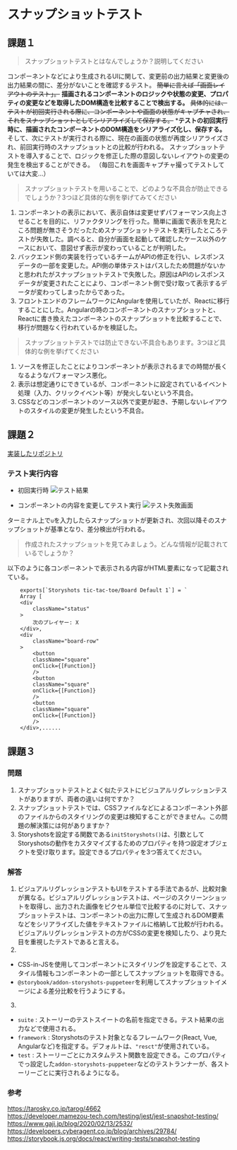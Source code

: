 # スナップショットテスト

## 課題１

> スナップショットテストとはなんでしょうか？説明してください

コンポーネントなどにより生成されるUIに関して、変更前の出力結果と変更後の出力結果の間に、差分がないことを確認するテスト。
~~簡単に言えば「画面レイアウトのテスト」。~~
**描画されるコンポーネントのロジックや状態の変更、プロパティの変更などを取得したDOM構造を比較することで検出する。**
~~具体的には、テストが初回実行される際に、コンポーネントや画面の状態がキャプチャされ、それをスナップショットとしてシリアライズして保存する。~~
***テストの初回実行時に、描画されたコンポーネントのDOM構造をシリアライズ化し、保存する。**
そして、次にテストが実行される際に、現在の画面の状態が再度シリアライズされ、前回実行時のスナップショットとの比較が行われる。
スナップショットテストを導入することで、ロジックを修正した際の意図しないレイアウトの変更の発生を検出することができる。
（毎回これを画面キャプチャ撮ってテストしていては大変…）

> スナップショットテストを用いることで、どのような不具合が防止できるでしょうか？3つほど具体的な例を挙げてみてください

1. コンポーネントの表示において、表示自体は変更せずパフォーマンス向上させることを目的に、リファクタリングを行った。簡単に画面で表示を見たところ問題が無さそうだったためスナップショットテストを実行したところテストが失敗した。調べると、自分が画面を起動して確認したケース以外のケースにおいて、意図せず表示が変わっていることが判明した。
2. バックエンド側の実装を行っているチームがAPIの修正を行い、レスポンスデータの一部を変更した。API側の単体テストはパスしたため問題がないかと思われたがスナップショットテストで失敗した。原因はAPIのレスポンスデータが変更されたことにより、コンポーネント側で受け取って表示するデータが変わってしまったからであった。
3. フロントエンドのフレームワークにAngularを使用していたが、Reactに移行することにした。Angularの時のコンポーネントのスナップショットと、Reactに書き換えたコンポーネントのスナップショットを比較することで、移行が問題なく行われているかを検証した。

> スナップショットテストでは防止できない不具合もあります。3つほど具体的な例を挙げてください

1. ソースを修正したことによりコンポーネントが表示されるまでの時間が長くなるようなパフォーマンス悪化。
2. 表示は想定通りにできているが、コンポーネントに設定されているイベント処理（入力、クリックイベント等）が発火しないという不具合。
3. CSSなどのコンポーネントのソース以外で変更が起き、予期しないレイアウトのスタイルの変更が発生したという不具合。

## 課題２
[実装したリポジトリ](https://github.com/hira-kenta/storybook_sample/pull/2)

### テスト実行内容

- 初回実行時
![テスト結果](/21_snapshot/screenshots/テスト結果画面.png)  

- コンポーネントの内容を変更してテスト実行
![テスト失敗画面](/21_snapshot/screenshots/テスト失敗画面.png)

ターミナル上で`u`を入力したらスナップショットが更新され、次回以降そのスナップショットが基準となり、差分検出が行われる。


> 作成されたスナップショットを見てみましょう。どんな情報が記載されているでしょうか？

以下のように各コンポーネントで表示される内容がHTML要素になって記載されている。
```
    exports[`Storyshots tic-tac-toe/Board Default 1`] = `
    Array [
    <div
        className="status"
    >
        次のプレイヤー: X
    </div>,
    <div
        className="board-row"
    >
        <button
        className="square"
        onClick={[Function]}
        />
        <button
        className="square"
        onClick={[Function]}
        />
        <button
        className="square"
        onClick={[Function]}
        />
    </div>,......

```

## 課題３

### 問題
1. スナップショットテストとよく似たテストにビジュアルリグレッションテストがありますが、両者の違いは何ですか？ 
2. スナップショットテストでは、CSSファイルなどによるコンポーネント外部のファイルからのスタイリングの変更は検知することができません。この問題の解決策には何がありますか？
3. Storyshotsを設定する関数である`initStoryshots()`は、引数としてStoryshotsの動作をカスタマイズするためのプロパティを持つ設定オブジェクトを受け取ります。設定できるプロパティを3つ答えてください。

### 解答
1. ビジュアルリグレッションテストもUIをテストする手法であるが、比較対象が異なる。ビジュアルリグレッションテストは、ページのスクリーンショットを取得し、出力された画像をピクセル単位で比較するのに対して、スナップショットテストは、コンポーネントの出力に際して生成されるDOM要素などをシリアライズした値をテキストファイルに格納して比較が行われる。ビジュアルリグレッションテストの方がCSSの変更を検知したり、より見た目を重視したテストであると言える。
2. 
 - CSS-in-JSを使用してコンポーネントにスタイリングを設定することで、スタイル情報もコンポーネントの一部としてスナップショットを取得できる。
 - `@storybook/addon-storyshots-puppeteer`を利用してスナップショットイメージによる差分比較を行うようにする。
3. 
- `suite` : ストーリーのテストスイートの名前を指定できる。テスト結果の出力などで使用される。
- `framework` : Storyshotsのテスト対象となるフレームワーク(React, Vue, Angularなど)を指定する。デフォルトは、`"resct"`が使用されている。
- `test` : ストーリーごとにカスタムテスト関数を設定できる。このプロパティでっ設定した`addon-storyshots-puppeteer`などのテストランナーが、各ストーリーごとに実行されるようになる。

  
### 参考
https://tarosky.co.jp/tarog/4662  
https://developer.mamezou-tech.com/testing/jest/jest-snapshot-testing/  
https://www.gaji.jp/blog/2020/02/13/2532/  
https://developers.cyberagent.co.jp/blog/archives/29784/  
https://storybook.js.org/docs/react/writing-tests/snapshot-testing  
